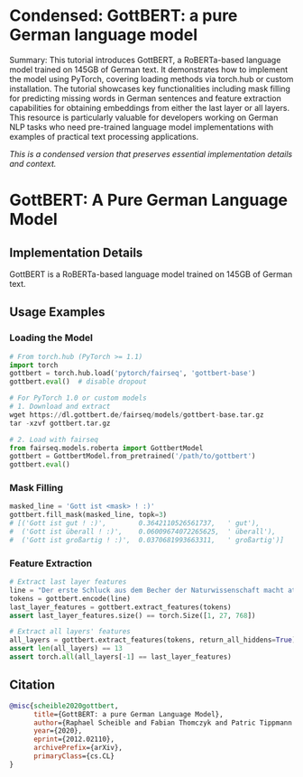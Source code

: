 # Condensed: GottBERT: a pure German language model

Summary: This tutorial introduces GottBERT, a RoBERTa-based language model trained on 145GB of German text. It demonstrates how to implement the model using PyTorch, covering loading methods via torch.hub or custom installation. The tutorial showcases key functionalities including mask filling for predicting missing words in German sentences and feature extraction capabilities for obtaining embeddings from either the last layer or all layers. This resource is particularly valuable for developers working on German NLP tasks who need pre-trained language model implementations with examples of practical text processing applications.

*This is a condensed version that preserves essential implementation details and context.*

# GottBERT: A Pure German Language Model

## Implementation Details

GottBERT is a RoBERTa-based language model trained on 145GB of German text.

## Usage Examples

### Loading the Model

```python
# From torch.hub (PyTorch >= 1.1)
import torch
gottbert = torch.hub.load('pytorch/fairseq', 'gottbert-base')
gottbert.eval()  # disable dropout

# For PyTorch 1.0 or custom models
# 1. Download and extract
wget https://dl.gottbert.de/fairseq/models/gottbert-base.tar.gz
tar -xzvf gottbert.tar.gz

# 2. Load with fairseq
from fairseq.models.roberta import GottbertModel
gottbert = GottbertModel.from_pretrained('/path/to/gottbert')
gottbert.eval()
```

### Mask Filling

```python
masked_line = 'Gott ist <mask> ! :)'
gottbert.fill_mask(masked_line, topk=3)
# [('Gott ist gut ! :)',        0.3642110526561737,   ' gut'),
#  ('Gott ist überall ! :)',    0.06009674072265625,  ' überall'),
#  ('Gott ist großartig ! :)',  0.0370681993663311,   ' großartig')]
```

### Feature Extraction

```python
# Extract last layer features
line = "Der erste Schluck aus dem Becher der Naturwissenschaft macht atheistisch , aber auf dem Grunde des Bechers wartet Gott !"
tokens = gottbert.encode(line)
last_layer_features = gottbert.extract_features(tokens)
assert last_layer_features.size() == torch.Size([1, 27, 768])

# Extract all layers' features
all_layers = gottbert.extract_features(tokens, return_all_hiddens=True)
assert len(all_layers) == 13
assert torch.all(all_layers[-1] == last_layer_features)
```

## Citation

```bibtex
@misc{scheible2020gottbert,
      title={GottBERT: a pure German Language Model},
      author={Raphael Scheible and Fabian Thomczyk and Patric Tippmann and Victor Jaravine and Martin Boeker},
      year={2020},
      eprint={2012.02110},
      archivePrefix={arXiv},
      primaryClass={cs.CL}
}
```